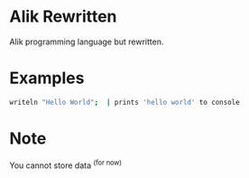 # Alik Rewritten

Alik programming language but rewritten.

# Examples

```bash
writeln "Hello World";  | prints 'hello world' to console
```

# Note

You cannot store data <sup>(for now)</sup>
